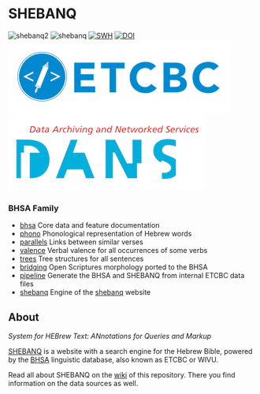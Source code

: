# SHEBANQ
![shebanq2](https://raw.github.com/etcbc/shebanq/master/static/images/shebanq_logo.png)
![shebanq](https://raw.github.com/etcbc/shebanq/master/static/images/shebanq.png)
[![SWH](https://archive.softwareheritage.org/badge/origin/https://github.com/ETCBC/shebanq/)](https://archive.softwareheritage.org/browse/origin/https://github.com/ETCBC/shebanq/)
[![DOI](https://zenodo.org/badge/14582815.svg)](https://zenodo.org/badge/latestdoi/14582815)
[![etcbc](static/images/etcbc.png)](http://www.etcbc.nl)
[![dans](static/images/dans.png)](https://dans.knaw.nl/en)

### BHSA Family

* [bhsa](https://github.com/etcbc/bhsa) Core data and feature documentation
* [phono](https://github.com/etcbc/phono) Phonological representation of Hebrew words
* [parallels](https://github.com/etcbc/parallels) Links between similar verses
* [valence](https://github.com/etcbc/valence) Verbal valence for all occurrences
  of some verbs
* [trees](https://github.com/etcbc/trees) Tree structures for all sentences
* [bridging](https://github.com/etcbc/bridging) Open Scriptures morphology
  ported to the BHSA
* [pipeline](https://github.com/etcbc/pipeline) Generate the BHSA and SHEBANQ
  from internal ETCBC data files
* [shebanq](https://github.com/etcbc/shebanq) Engine of the
  [shebanq](https://shebanq.ancient-data.org) website

## About

*System for HEBrew Text: ANnotations for Queries and Markup*

[SHEBANQ](http://shebanq.ancient-data.org) is a website with a search engine for the Hebrew Bible, powered by the
[BHSA](https://github.com/ETCBC/bhsa) linguistic database, also known as ETCBC or WIVU.

Read all about SHEBANQ on the [wiki](https://github.com/ETCBC/shebanq/wiki) of this repository.
There you find information on the data sources as well.
